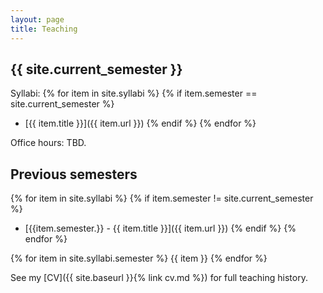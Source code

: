 ```yaml
---
layout: page
title: Teaching
---
```


## {{ site.current_semester }}

Syllabi:
{% for item in site.syllabi %}
    {% if item.semester == site.current_semester %}
- [{{ item.title }}]({{ item.url }})
    {% endif %}
{% endfor %}

Office hours: TBD.

## Previous semesters
{% for item in site.syllabi %}
    {% if item.semester != site.current_semester %}
- [{{item.semester.}} - {{ item.title }}]({{ item.url }})
    {% endif %}
{% endfor %}

{% for item in site.syllabi.semester %}
{{ item }}
{% endfor %}

See my [CV]({{ site.baseurl }}{% link cv.md %}) for full teaching history. 

